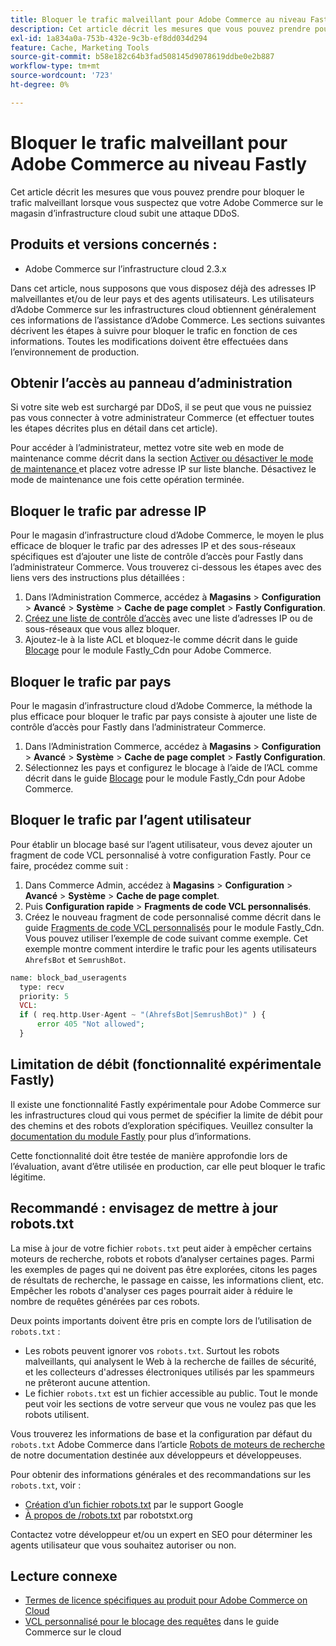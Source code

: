 ```yaml
---
title: Bloquer le trafic malveillant pour Adobe Commerce au niveau Fastly
description: Cet article décrit les mesures que vous pouvez prendre pour bloquer le trafic malveillant lorsque vous suspectez que votre Adobe Commerce sur le magasin d’infrastructure cloud subit une attaque DDoS.
exl-id: 1a834a0a-753b-432e-9c3b-ef8dd034d294
feature: Cache, Marketing Tools
source-git-commit: b58e182c64b3fad508145d9078619ddbe0e2b887
workflow-type: tm+mt
source-wordcount: '723'
ht-degree: 0%

---
```


# Bloquer le trafic malveillant pour Adobe Commerce au niveau Fastly

Cet article décrit les mesures que vous pouvez prendre pour bloquer le trafic malveillant lorsque vous suspectez que votre Adobe Commerce sur le magasin d’infrastructure cloud subit une attaque DDoS.

## Produits et versions concernés :

* Adobe Commerce sur l’infrastructure cloud 2.3.x

Dans cet article, nous supposons que vous disposez déjà des adresses IP malveillantes et/ou de leur pays et des agents utilisateurs. Les utilisateurs d’Adobe Commerce sur les infrastructures cloud obtiennent généralement ces informations de l’assistance d’Adobe Commerce. Les sections suivantes décrivent les étapes à suivre pour bloquer le trafic en fonction de ces informations. Toutes les modifications doivent être effectuées dans l’environnement de production.

## Obtenir l’accès au panneau d’administration

Si votre site web est surchargé par DDoS, il se peut que vous ne puissiez pas vous connecter à votre administrateur Commerce (et effectuer toutes les étapes décrites plus en détail dans cet article).

Pour accéder à l’administrateur, mettez votre site web en mode de maintenance comme décrit dans la section [ Activer ou désactiver le mode de maintenance ](https://experienceleague.adobe.com/en/docs/commerce-operations/installation-guide/tutorials/maintenance-mode) et placez votre adresse IP sur liste blanche. Désactivez le mode de maintenance une fois cette opération terminée.

## Bloquer le trafic par adresse IP

Pour le magasin d’infrastructure cloud d’Adobe Commerce, le moyen le plus efficace de bloquer le trafic par des adresses IP et des sous-réseaux spécifiques est d’ajouter une liste de contrôle d’accès pour Fastly dans l’administrateur Commerce. Vous trouverez ci-dessous les étapes avec des liens vers des instructions plus détaillées :

1. Dans l’Administration Commerce, accédez à **Magasins** > **Configuration** > **Avancé** > **Système** > **Cache de page complet** > **Fastly Configuration**.
1. [Créez une liste de contrôle d’accès](https://github.com/fastly/fastly-magento2/blob/master/Documentation/Guides/ACL.md) avec une liste d’adresses IP ou de sous-réseaux que vous allez bloquer.
1. Ajoutez-le à la liste ACL et bloquez-le comme décrit dans le guide [Blocage](https://github.com/fastly/fastly-magento2/blob/master/Documentation/Guides/BLOCKING.md) pour le module Fastly\_Cdn pour Adobe Commerce.

## Bloquer le trafic par pays

Pour le magasin d’infrastructure cloud d’Adobe Commerce, la méthode la plus efficace pour bloquer le trafic par pays consiste à ajouter une liste de contrôle d’accès pour Fastly dans l’administrateur Commerce.

1. Dans l’Administration Commerce, accédez à **Magasins** > **Configuration** > **Avancé** > **Système** > **Cache de page complet** > **Fastly Configuration**.
1. Sélectionnez les pays et configurez le blocage à l’aide de l’ACL comme décrit dans le guide [Blocage](https://github.com/fastly/fastly-magento2/blob/master/Documentation/Guides/BLOCKING.md) pour le module Fastly\_Cdn pour Adobe Commerce.

## Bloquer le trafic par l’agent utilisateur

Pour établir un blocage basé sur l’agent utilisateur, vous devez ajouter un fragment de code VCL personnalisé à votre configuration Fastly. Pour ce faire, procédez comme suit :

1. Dans Commerce Admin, accédez à **Magasins** > **Configuration** > **Avancé** > **Système** > **Cache de page complet**.
1. Puis **Configuration rapide** > **Fragments de code VCL personnalisés**.
1. Créez le nouveau fragment de code personnalisé comme décrit dans le guide [Fragments de code VCL personnalisés](https://github.com/fastly/fastly-magento2/blob/master/Documentation/Guides/CUSTOM-VCL-SNIPPETS.md) pour le module Fastly_Cdn. Vous pouvez utiliser l’exemple de code suivant comme exemple. Cet exemple montre comment interdire le trafic pour les agents utilisateurs `AhrefsBot` et `SemrushBot`.

```php
name: block_bad_useragents
  type: recv
  priority: 5
  VCL:
  if ( req.http.User-Agent ~ "(AhrefsBot|SemrushBot)" ) {
      error 405 "Not allowed";
  }
```

## Limitation de débit (fonctionnalité expérimentale Fastly)

Il existe une fonctionnalité Fastly expérimentale pour Adobe Commerce sur les infrastructures cloud qui vous permet de spécifier la limite de débit pour des chemins et des robots d’exploration spécifiques. Veuillez consulter la [documentation du module Fastly](https://github.com/fastly/fastly-magento2/blob/master/Documentation/Guides/RATE-LIMITING.md) pour plus d’informations.

Cette fonctionnalité doit être testée de manière approfondie lors de l’évaluation, avant d’être utilisée en production, car elle peut bloquer le trafic légitime.

## Recommandé : envisagez de mettre à jour robots.txt

La mise à jour de votre fichier `robots.txt` peut aider à empêcher certains moteurs de recherche, robots et robots d’analyser certaines pages. Parmi les exemples de pages qui ne doivent pas être explorées, citons les pages de résultats de recherche, le passage en caisse, les informations client, etc. Empêcher les robots d&#39;analyser ces pages pourrait aider à réduire le nombre de requêtes générées par ces robots.

Deux points importants doivent être pris en compte lors de l’utilisation de `robots.txt` :

* Les robots peuvent ignorer vos `robots.txt`. Surtout les robots malveillants, qui analysent le Web à la recherche de failles de sécurité, et les collecteurs d&#39;adresses électroniques utilisés par les spammeurs ne prêteront aucune attention.
* Le fichier `robots.txt` est un fichier accessible au public. Tout le monde peut voir les sections de votre serveur que vous ne voulez pas que les robots utilisent.

Vous trouverez les informations de base et la configuration par défaut du `robots.txt` Adobe Commerce dans l’article [Robots de moteurs de recherche](https://experienceleague.adobe.com/en/docs/commerce-admin/marketing/seo/seo-overview#search-engine-robots) de notre documentation destinée aux développeurs et développeuses.

Pour obtenir des informations générales et des recommandations sur les `robots.txt`, voir :

* [Création d’un fichier robots.txt](https://developers.google.com/search/docs/advanced/robots/create-robots-txt) par le support Google
* [À propos de /robots.txt](https://www.robotstxt.org/robotstxt.html) par robotstxt.org

Contactez votre développeur et/ou un expert en SEO pour déterminer les agents utilisateur que vous souhaitez autoriser ou non.

## Lecture connexe

* [Termes de licence spécifiques au produit pour Adobe Commerce on Cloud](https://www.adobe.com/content/dam/cc/en/legal/terms/enterprise/pdfs/PSLT-AdobeCommerceCloud-WW-2023v1.pdf)
* [VCL personnalisé pour le blocage des requêtes](https://experienceleague.adobe.com/en/docs/commerce-on-cloud/user-guide/cdn/custom-vcl-snippets/fastly-vcl-blocking) dans le guide Commerce sur le cloud
